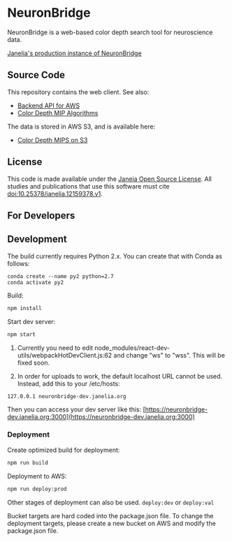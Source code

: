 # NeuronBridge

NeuronBridge is a web-based color depth search tool for neuroscience data. 

[Janelia's production instance of NeuronBridge](https://neuronbridge.janelia.org/)

## Source Code

This repository contains the web client. See also:
* [Backend API for AWS](https://github.com/JaneliaSciComp/neuronbridge-services)
* [Color Depth MIP Algorithms](https://github.com/JaneliaSciComp/colormipsearch)

The data is stored in AWS S3, and is available here:
* [Color Depth MIPS on S3](https://open.quiltdata.com/b/janelia-flylight-color-depth)

## License

This code is made available under the [Janeia Open Source License](LICENSE.md). All studies and publications that use this software must cite [doi:10.25378/janelia.12159378.v1](https://doi.org/10.25378/janelia.12159378.v1).

## For Developers

## Development 

The build currently requires Python 2.x. You can create that with Conda as follows:
```
conda create --name py2 python=2.7
conda activate py2
```

Build:
```bash
npm install
```

Start dev server:
```bash
npm start
```

1. Currently you need to edit node_modules/react-dev-utils/webpackHotDevClient.js:62 and change "ws" to "wss". This will be fixed soon.

2. In order for uploads to work, the default localhost URL cannot be used. Instead, add this to your /etc/hosts:
```
127.0.0.1 neuronbridge-dev.janelia.org
```
Then you can access your dev server like this: [https://neuronbridge-dev.janelia.org:3000](https://neuronbridge-dev.janelia.org:3000)

### Deployment

Create optimized build for deployment:
```bash
npm run build
```

Deployment to AWS:
```bash
npm run deploy:prod
```
Other stages of deployment can also be used. ```deploy:dev``` or ```deploy:val```

Bucket targets are hard coded into the package.json file. To change the deployment targets, please create a new bucket on AWS and modify the package.json file.

